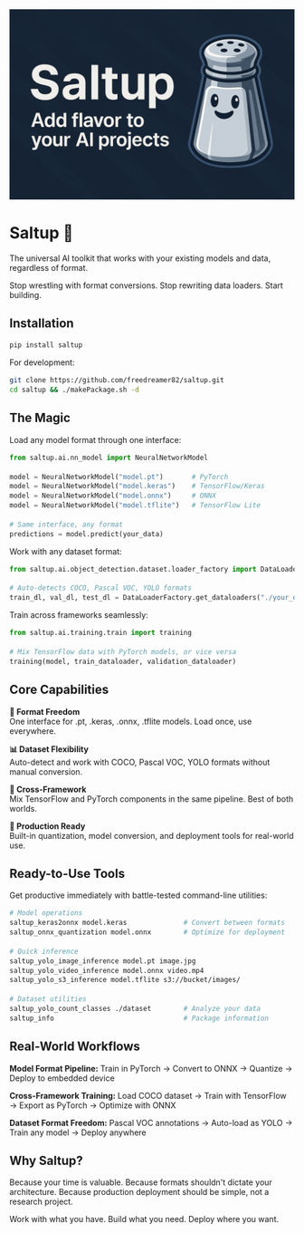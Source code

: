 <div align="center">
<img src="docs/saltup-banner.png">
</div>

# Saltup 🧂

The universal AI toolkit that works with your existing models and data, regardless of format.

Stop wrestling with format conversions. Stop rewriting data loaders. Start building.

## Installation

```bash
pip install saltup
```

For development:
```bash
git clone https://github.com/freedreamer82/saltup.git
cd saltup && ./makePackage.sh -d
```

## The Magic

Load any model format through one interface:
```python
from saltup.ai.nn_model import NeuralNetworkModel

model = NeuralNetworkModel("model.pt")       # PyTorch
model = NeuralNetworkModel("model.keras")    # TensorFlow/Keras  
model = NeuralNetworkModel("model.onnx")     # ONNX
model = NeuralNetworkModel("model.tflite")   # TensorFlow Lite

# Same interface, any format
predictions = model.predict(your_data)
```

Work with any dataset format:
```python
from saltup.ai.object_detection.dataset.loader_factory import DataLoaderFactory

# Auto-detects COCO, Pascal VOC, YOLO formats
train_dl, val_dl, test_dl = DataLoaderFactory.get_dataloaders("./your_dataset")
```

Train across frameworks seamlessly:
```python
from saltup.ai.training.train import training

# Mix TensorFlow data with PyTorch models, or vice versa
training(model, train_dataloader, validation_dataloader)
```

## Core Capabilities

**🔄 Format Freedom**  
One interface for .pt, .keras, .onnx, .tflite models. Load once, use everywhere.

**📊 Dataset Flexibility**  
Auto-detect and work with COCO, Pascal VOC, YOLO formats without manual conversion.

**🔀 Cross-Framework**  
Mix TensorFlow and PyTorch components in the same pipeline. Best of both worlds.

**🚀 Production Ready**  
Built-in quantization, model conversion, and deployment tools for real-world use.

## Ready-to-Use Tools

Get productive immediately with battle-tested command-line utilities:

```bash
# Model operations
saltup_keras2onnx model.keras              # Convert between formats
saltup_onnx_quantization model.onnx        # Optimize for deployment

# Quick inference  
saltup_yolo_image_inference model.pt image.jpg
saltup_yolo_video_inference model.onnx video.mp4
saltup_yolo_s3_inference model.tflite s3://bucket/images/

# Dataset utilities
saltup_yolo_count_classes ./dataset        # Analyze your data
saltup_info                                # Package information
```

## Real-World Workflows

**Model Format Pipeline:**
Train in PyTorch → Convert to ONNX → Quantize → Deploy to embedded device

**Cross-Framework Training:**
Load COCO dataset → Train with TensorFlow → Export as PyTorch → Optimize with ONNX

**Dataset Format Freedom:**
Pascal VOC annotations → Auto-load as YOLO → Train any model → Deploy anywhere

## Why Saltup?

Because your time is valuable. Because formats shouldn't dictate your architecture. Because production deployment should be simple, not a research project.

Work with what you have. Build what you need. Deploy where you want.
